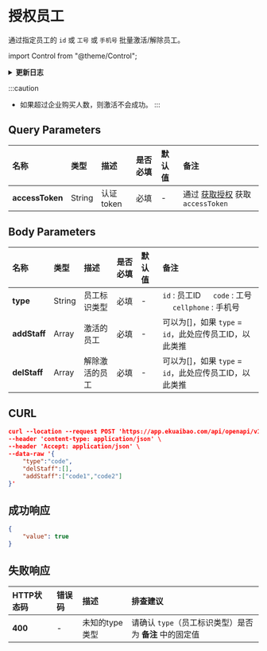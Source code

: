 # 授权员工
通过指定员工的 `id` 或 `工号` 或 `手机号` 批量激活/解除员工。

import Control from "@theme/Control";

<Control
method="POST"
url="/api/openapi/v1/charge/powers/authStaff"
/>

<details>
  <summary><b>更新日志</b></summary>
  <div>

  [**0.7.134**](/updateLog/update-log#07134) -> 🆕 新增了本接口。<br/>

  </div>
</details>

:::caution
- 如果超过企业购买人数，则激活不会成功。
:::

## Query Parameters

| 名称 | 类型 | 描述 | 是否必填 | 默认值 | 备注 |
| :--- | :--- | :--- | :--- |:--- | :--- |
| **accessToken** | String | 认证token | 必填 | - | 通过 [获取授权](/docs/open-api/getting-started/auth) 获取 `accessToken` |

## Body Parameters

| 名称 | 类型 | 描述 | 是否必填 | 默认值 | 备注 |
| :--- | :--- | :--- | :--- |:--- | :--- |
| **type**      | String | 员工标识类型	| 必填  | - | `id` : 员工ID &emsp;  `code` : 工号 &emsp;  `cellphone` : 手机号  |
| **addStaff**  | Array  | 激活的员工	    | 必填  | - | 可以为[]，如果 `type` = `id`，此处应传员工ID，以此类推 |
| **delStaff**  | Array  | 解除激活的员工	| 必填  | - | 可以为[]，如果 `type` = `id`，此处应传员工ID，以此类推 |

## CURL
```json
curl --location --request POST 'https://app.ekuaibao.com/api/openapi/v1/charge/powers/authStaff?accessToken=PlocOoVT4FwM00' \
--header 'content-type: application/json' \
--header 'Accept: application/json' \
--data-raw '{
    "type":"code",
    "delStaff":[],
    "addStaff":["code1","code2"]
}'
```

## 成功响应
```json
{
    "value": true 
}
```

## 失败响应

| HTTP状态码 | 错误码 | 描述 | 排查建议 |
| :--- | :--- | :--- | :--- |
| **400** | - | 未知的type类型 | 请确认 `type`（员工标识类型）是否为 **备注** 中的固定值 | 
